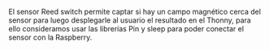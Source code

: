 El sensor Reed switch permite captar si hay un campo magnético cerca del sensor para luego desplegarle al usuario el resultado
en el Thonny, para ello consideramos usar las librerías Pin y sleep para poder conectar el sensor con la Raspberry.
